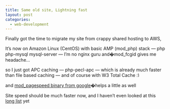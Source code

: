 ```yaml
---
title: Same old site, Lightning fast
layout: post
categories:
  - web-development
---
```

Finally got the time to migrate my site from crappy shared hosting to AWS,

It&#8217;s now on Amazon Linux (CentOS) with basic AMP (mod\_php) stack &#8212; php php-mysql mysql-server &#8212; I&#8217;m no nginx guru and�mod\_fcgid gives me headache&#8230;

so I just got APC caching &#8212; php-pecl-apc &#8212; which is already much faster than file based caching &#8212; and of course with W3 Total Cache <img src="http://i1.wp.com/ycfreeman.com/wp-includes/images/smilies/simple-smile.png?w=660" alt=":)" class="wp-smiley" style="height: 1em; max-height: 1em;" data-recalc-dims="1" />

and [mod_pagespeed binary from google](https://developers.google.com/speed/docs/mod_pagespeed/download)�helps a little as well

Site speed should be much faster now, and I haven&#8217;t even looked at this [long list](http://codex.wordpress.org/WordPress_Optimization) yet

&nbsp;
